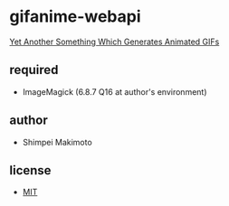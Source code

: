 gifanime-webapi
========

[Yet Another Something Which Generates Animated GIFs](http://gifanime.makimoto.org)

## required
* ImageMagick (6.8.7 Q16 at author's environment)

## author
* Shimpei Makimoto

## license
* [MIT](http://makimoto.mit-license.org/)
